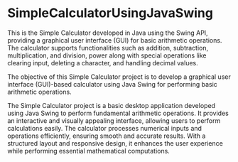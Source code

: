 # SimpleCalculatorUsingJavaSwing

This is the Simple Calculator developed in Java using the Swing API, providing a graphical user interface (GUI) for basic arithmetic operations. The calculator supports functionalities such as addition, subtraction, multiplication, and division, power along with special operations like clearing input, deleting a character, and handling decimal values.

The objective of this Simple Calculator project is to develop a graphical user interface (GUI)-based calculator using Java Swing for performing basic arithmetic operations.

The Simple Calculator project is a basic desktop application developed using Java Swing to perform
fundamental arithmetic operations. It provides an interactive and visually appealing interface, allowing
users to perform calculations easily. The calculator processes numerical inputs and operations
efficiently, ensuring smooth and accurate results. With a structured layout and responsive design, it
enhances the user experience while performing essential mathematical computations.

